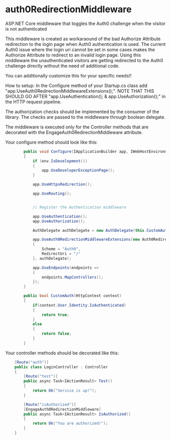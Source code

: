 # auth0RedirectionMiddleware
ASP.NET Core middleware that toggles the Auth0 challenge when the visitor is not authenticated

This middleware is created as workaraound of the bad Authorize Attribute redirection to the login page when Auth0 authentication is used.
The current Auth0 issue where the login uri cannot be set in some cases makes the Authorize Attribute to redirect to an invalid login page.
Using this middleware the unauthenticated visitors are getting redirected to the Auth0 challenge directly without the need of additional code.

You can additionally customize this for your specific needs!!

How to setup:
In the Configure method of your Startup.cs class add "app.UseAuth0RedirectionMiddlewareExtensions();".
NOTE THAT THIS SHOULD GO AFTER "app.UseAuthentication(); & app.UseAuthorization();" in the HTTP request pipeline.

The authorization checks should be implemented by the consumer of the library. The checks are passed to the middleware through boolean delegate.

The middleware is executed only for the Controller methods that are decorated with the EngageAuth0RedirectionMiddleware attribute.

Your configure method should look like this:
```csharp
        public void Configure(IApplicationBuilder app, IWebHostEnvironment env)
        {
            if (env.IsDevelopment())
            {
                app.UseDeveloperExceptionPage();
            }

            app.UseHttpsRedirection();

            app.UseRouting();


            // Register the Authentication middleware

            app.UseAuthentication();
            app.UseAuthorization();

            AuthDelegate authDelegate = new AuthDelegate(this.CustomAuth);

            app.UseAuth0RedirectionMiddlewareExtensions(new Auth0RedirectionMiddlewareOptions
            {
                Scheme = "Auth0",
                RedirectUri = "/"
            }, authDelegate);

            app.UseEndpoints(endpoints =>
            {
                endpoints.MapControllers();
            });
        }

        public bool CustomAuth(HttpContext context)
        {
            if(context.User.Identity.IsAuthenticated)
            {
                return true;
            }
            else
            {
                return false;
            }
        }
```

Your controller methods should be decorated like this:

```csharp
    [Route("auth")]
    public class LoginController : Controller
    {
        [Route("test")]
        public async Task<IActionResult> Test()
        {
            return Ok("Service is up!");
        }

        [Route("isAuthorized")]
        [EngageAuth0RedirectionMiddleware]
        public async Task<IActionResult> IsAuthorized()
        {
            return Ok("You are authorized!");
        }
    }
```